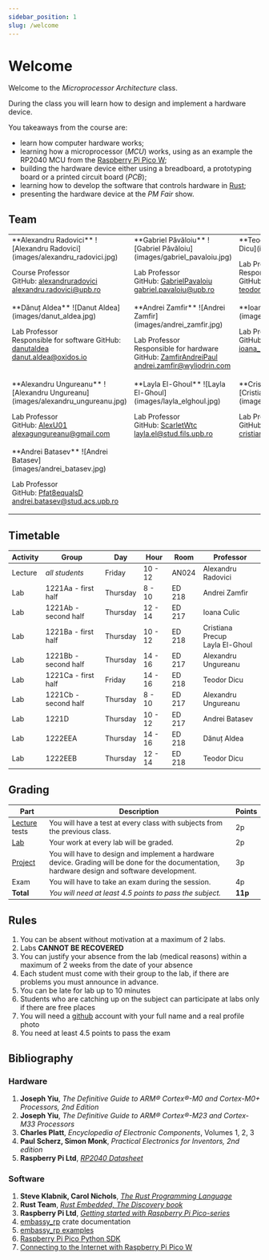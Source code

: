 ```yaml
---
sidebar_position: 1
slug: /welcome
---
```


# Welcome

Welcome to the *Microprocessor Architecture* class.

During the class you will learn how to design and implement a hardware device. 

You takeaways from the course are:
  - learn how computer hardware works;
  - learning how a microprocessor (*MCU*) works, using as an example the RP2040 MCU from the [Raspberry Pi Pico W](https://www.raspberrypi.com/products/raspberry-pi-pico/);
  - building the hardware device either using a breadboard, a prototyping board or a printed circuit board (*PCB*);
  - learning how to develop the software that controls hardware in [Rust](https://www.rust-lang.org/);
  - presenting the hardware device at the *PM Fair* show.


## Team

<table>
<tr valign="top">
<td>
**Alexandru Radovici**
![Alexandru Radovici](images/alexandru_radovici.jpg)

Course Professor \
GitHub: [alexandruradovici](https://github.com/alexandruradovici) \
alexandru.radovici@upb.ro
</td>

<td>
**Gabriel Păvăloiu**
![Gabriel Păvăloiu](images/gabriel_pavaloiu.jpg)
 
Lab Professor \
GitHub: [GabrielPavaloiu](https://github.com/GabrielPavaloiu) \
gabriel.pavaloiu@upb.ro
</td>

<td>
**Teodor Dicu**
![Teodor Dicu](images/teodor_dicu.jpg)
 
Lab Professor\
Responsible for hardware\
GitHub: [DTeodor-Alexaandru](https://github.com/DTeodor-Alexaandru) \
teodor.dicu@wyliodrin.com
</td>
</tr>

<tr valign="top">
<td>
**Dănuț Aldea**
![Danut Aldea](images/danut_aldea.jpg)
 
Lab Professor \
Responsible for software
GitHub: [danutaldea](https://github.com/danutaldea) \
danut.aldea@oxidos.io
</td>

<td>
**Andrei Zamfir**
![Andrei Zamfir](images/andrei_zamfir.jpg)
 
Lab Professor \
Responsible for hardware \
GitHub: [ZamfirAndreiPaul](https://github.com/ZamfirAndreiPaul) \
andrei.zamfir@wyliodrin.com
</td>

<td>
**Ioana Culic**
![Ioana Culic](images/ioana_culic.jpg)

Lab Professor \
GitHub: [ioanaculic](https://github.com/ioanaculic) \
ioana_maria.culic@upb.ro
</td>
</tr>

<tr valign="top">
<td>
**Alexandru Ungureanu**
![Alexandru Ungureanu](images/alexandru_ungureanu.jpg)

Lab Professor \
GitHub: [AlexU01](https://github.com/AlexU01) \
alexagungureanu@gmail.com
</td>

<td>
**Layla El-Ghoul**
![Layla El-Ghoul](images/layla_elghoul.jpg)

Lab Professor \
GitHub: [ScarletWtc](https://github.com/ScarletWtc) \
layla.el@stud.fils.upb.ro
</td>

<td>
**Cristiana Precup**
![Cristiana Precup](images/cristiana_precup.png)

Lab Professor \
GitHub: [cristianaprecup](https://github.com/cristianaprecup) \
cristiana.precup@wyliodrin.com
</td>
</tr>

<tr valign="top">
<td>
**Andrei Batasev**
![Andrei Batasev](images/andrei_batasev.jpg)

Lab Professor \
GitHub: [Pfat8equalsD](https://github.com/Pfat8equalsD) \
andrei.batasev@stud.acs.upb.ro
</td>
</tr>
</table>

## Timetable

| Activity | Group | Day | Hour | Room | Professor |
|----------|-------|-----|------|-------|----------|
| Lecture | *all students* | Friday | 10 - 12 | AN024 | Alexandru Radovici |
| Lab | 1221Aa - first half | Thursday | 8 - 10 | ED 218 | Andrei Zamfir |
| Lab | 1221Ab - second half | Thursday | 12 - 14 | ED 217 | Ioana Culic |
| Lab | 1221Ba - first half | Thursday | 10 - 12 | ED 218 | Cristiana Precup <br/> Layla El-Ghoul |
| Lab | 1221Bb - second half | Thursday | 14 - 16 | ED 217 | Alexandru Ungureanu |
| Lab | 1221Ca - first half | Friday | 14 - 16 | ED 218 | Teodor Dicu |
| Lab | 1221Cb - second half | Thursday | 8 - 10 | ED 217 | Alexandru Ungureanu |
| Lab | 1221D | Thursday | 10 - 12 | ED 217 | Andrei Batasev |
| Lab | 1222EEA | Thursday | 14 - 16 | ED 218 | Dănuț Aldea |
| Lab | 1222EEB | Thursday | 12 - 14 | ED 218 | Teodor Dicu |

## Grading

| Part | Description | Points |
|--------|-------------|--------|
| [Lecture](./category/lecture) tests | You will have a test at every class with subjects from the previous class. | 2p |
| [Lab](./category/lab) | Your work at every lab will be graded. | 2p |
| [Project](./project) | You will have to design and implement a hardware device. Grading will be done for the documentation, hardware design and software development. | 3p |
| Exam | You will have to take an exam during the session. | 4p |
| **Total** | *You will need at least 4.5 points to pass the subject.* | **11p** |

## Rules

1. You can be absent without motivation at a maximum of 2 labs.
2. Labs **CANNOT BE RECOVERED**
3. You can justify your absence from the lab (medical reasons) within a maximum of 2 weeks from the date of your absence
4. Each student must come with their group to the lab, if there are problems you must announce in advance.
5. You can be late for lab up to 10 minutes
6. Students who are catching up on the subject can participate at labs only if there are free places
7. You will need a [github](https://www.github.com) account with your full name and a real profile photo
8. You need at least 4.5 points to pass the exam
 
## Bibliography

### Hardware
1. **Joseph Yiu**, *The Definitive Guide to ARM® Cortex®-M0 and Cortex-M0+ Processors, 2nd Edition* 
2. **Joseph Yiu**, *The Definitive Guide to ARM® Cortex®-M23 and Cortex-M33 Processors* 
3. **Charles Platt**, *Encyclopedia of Electronic Components*, Volumes 1, 2, 3 
4. **Paul Scherz, Simon Monk**, *Practical Electronics for Inventors, 2nd edition*
5. **Raspberry Pi Ltd**, *[RP2040 Datasheet](https://datasheets.raspberrypi.com/rp2040/rp2040-datasheet.pdf)*

### Software
1. **Steve Klabnik, Carol Nichols**, *[The Rust Programming Language](https://doc.rust-lang.org/stable/book/)*
2. **Rust Team**, *[Rust Embedded, The Discovery book](https://docs.rust-embedded.org/discovery/microbit/)*
3. **Raspberry Pi Ltd**, *[Getting started with Raspberry Pi Pico-series](https://datasheets.raspberrypi.com/pico/getting-started-with-pico.pdf)*
4. [embassy_rp](https://docs.embassy.dev/embassy-rp/git/rp2040/index.html) crate documentation
5. [embassy_rp examples](https://github.com/embassy-rs/embassy/tree/main/examples/rp/src/bin)
6. [Raspberry Pi Pico Python SDK](https://datasheets.raspberrypi.com/pico/raspberry-pi-pico-python-sdk.pdf)
7. [Connecting to the Internet with Raspberry Pi Pico W](https://datasheets.raspberrypi.com/picow/connecting-to-the-internet-with-pico-w.pdf)
